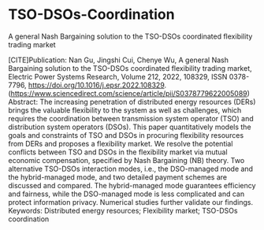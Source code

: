 # TSO-DSOs-Coordination
A general Nash Bargaining solution to the TSO-DSOs coordinated flexibility trading market

[CITE]Publication:
Nan Gu, Jingshi Cui, Chenye Wu,
A general Nash Bargaining solution to the TSO-DSOs coordinated flexibility trading market,
Electric Power Systems Research,
Volume 212,
2022,
108329,
ISSN 0378-7796,
https://doi.org/10.1016/j.epsr.2022.108329.
(https://www.sciencedirect.com/science/article/pii/S0378779622005089)
Abstract: The increasing penetration of distributed energy resources (DERs) brings the valuable flexibility to the system as well as challenges, which requires the coordination between transmission system operator (TSO) and distribution system operators (DSOs). This paper quantitatively models the goals and constraints of TSO and DSOs in procuring flexibility resources from DERs and proposes a flexibility market. We resolve the potential conflicts between TSO and DSOs in the flexibility market via mutual economic compensation, specified by Nash Bargaining (NB) theory. Two alternative TSO-DSOs interaction modes, i.e., the DSO-managed mode and the hybrid-managed mode, and two detailed payment schemes are discussed and compared. The hybrid-managed mode guarantees efficiency and fairness, while the DSO-managed mode is less complicated and can protect information privacy. Numerical studies further validate our findings.
Keywords: Distributed energy resources; Flexibility market; TSO-DSOs coordination
